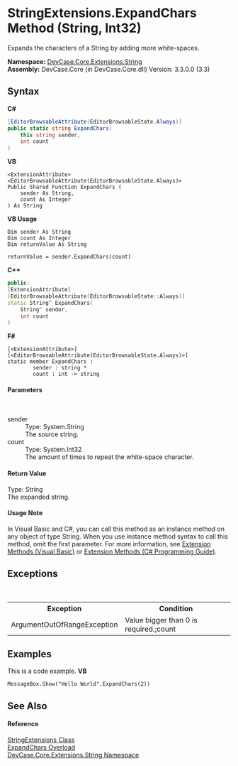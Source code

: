 # StringExtensions.ExpandChars Method (String, Int32)
 

Expands the characters of a String by adding more white-spaces.

**Namespace:**&nbsp;<a href="N_DevCase_Core_Extensions_String">DevCase.Core.Extensions.String</a><br />**Assembly:**&nbsp;DevCase.Core (in DevCase.Core.dll) Version: 3.3.0.0 (3.3)

## Syntax

**C#**<br />
``` C#
[EditorBrowsableAttribute(EditorBrowsableState.Always)]
public static string ExpandChars(
	this string sender,
	int count
)
```

**VB**<br />
``` VB
<ExtensionAttribute>
<EditorBrowsableAttribute(EditorBrowsableState.Always)>
Public Shared Function ExpandChars ( 
	sender As String,
	count As Integer
) As String
```

**VB Usage**<br />
``` VB Usage
Dim sender As String
Dim count As Integer
Dim returnValue As String

returnValue = sender.ExpandChars(count)
```

**C++**<br />
``` C++
public:
[ExtensionAttribute]
[EditorBrowsableAttribute(EditorBrowsableState::Always)]
static String^ ExpandChars(
	String^ sender, 
	int count
)
```

**F#**<br />
``` F#
[<ExtensionAttribute>]
[<EditorBrowsableAttribute(EditorBrowsableState.Always)>]
static member ExpandChars : 
        sender : string * 
        count : int -> string 

```


#### Parameters
&nbsp;<dl><dt>sender</dt><dd>Type: System.String<br />The source string.</dd><dt>count</dt><dd>Type: System.Int32<br />The amount of times to repeat the white-space character.</dd></dl>

#### Return Value
Type: String<br />The expanded string.

#### Usage Note
In Visual Basic and C#, you can call this method as an instance method on any object of type String. When you use instance method syntax to call this method, omit the first parameter. For more information, see <a href="https://docs.microsoft.com/dotnet/visual-basic/programming-guide/language-features/procedures/extension-methods">Extension Methods (Visual Basic)</a> or <a href="https://docs.microsoft.com/dotnet/csharp/programming-guide/classes-and-structs/extension-methods">Extension Methods (C# Programming Guide)</a>.

## Exceptions
&nbsp;<table><tr><th>Exception</th><th>Condition</th></tr><tr><td>ArgumentOutOfRangeException</td><td>Value bigger than 0 is required.;count</td></tr></table>

## Examples
This is a code example. 
**VB**<br />
``` VB
MessageBox.Show("Hello World".ExpandChars(2))
```


## See Also


#### Reference
<a href="T_DevCase_Core_Extensions_String_StringExtensions">StringExtensions Class</a><br /><a href="Overload_DevCase_Core_Extensions_String_StringExtensions_ExpandChars">ExpandChars Overload</a><br /><a href="N_DevCase_Core_Extensions_String">DevCase.Core.Extensions.String Namespace</a><br />